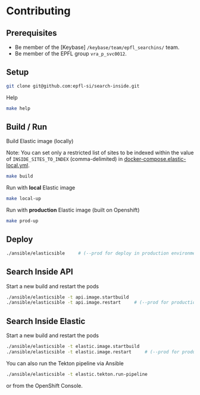 Contributing
============

Prerequisites
-------------

* Be member of the [Keybase] `/keybase/team/epfl_searchins/` team.
* Be member of the EPFL group `vra_p_svc0012`.


Setup
-----

```bash
git clone git@github.com:epfl-si/search-inside.git
```

Help

```bash
make help
```

Build / Run
-----------

Build Elastic image (locally)

Note: You can set only a restricted list of sites to be indexed within the value of `INSIDE_SITES_TO_INDEX` (comma-delimited) in [docker-compose.elastic-local.yml](docker-compose.elastic-local.yml).

```bash
make build
```

Run with **local** Elastic image

```bash
make local-up
```

Run with **production** Elastic image (built on Openshift)

```bash
make prod-up
```

Deploy
------

```bash
./ansible/elasticsible     # (--prod for deploy in production environment)
```

## Search Inside API

Start a new build and restart the pods

```bash
./ansible/elasticsible -t api.image.startbuild
./ansible/elasticsible -t api.image.restart     # (--prod for production environment)
```

## Search Inside Elastic

Start a new build and restart the pods

```bash
./ansible/elasticsible -t elastic.image.startbuild
./ansible/elasticsible -t elastic.image.restart     # (--prod for production environment)
```

You can also run the Tekton pipeline via Ansible

```bash
./ansible/elasticsible -t elastic.tekton.run-pipeline
```

or from the OpenShift Console.
